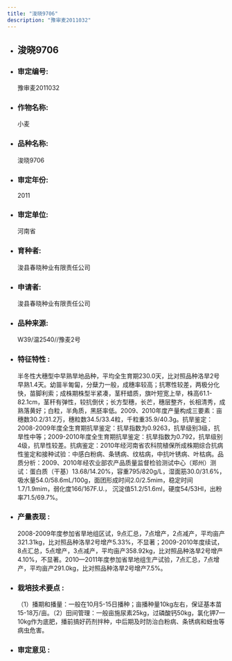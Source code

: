 ```yaml
---
title: "浚晓9706"
description: "豫审麦2011032"
---
```

* ## 浚晓9706
* ###  审定编号:  
   豫审麦2011032

*  ### 作物名称:  
   小麦

*   ###  品种名称: 
    浚晓9706

*   ### 审定年份: 
    2011

*   ### 审定单位:  
    河南省

*   ### 育种者:  
    浚县春晓种业有限责任公司

*   ### 申请者:  
    浚县春晓种业有限责任公司

*   ### 品种来源:  
    W39/温2540//豫麦2号


*   ### 特征特性 : 
    半冬性大穗型中早熟旱地品种，平均全生育期230.0天，比对照品种洛旱2号早熟1.4天。幼苗半匍匐，分蘖力一般，成穗率较高；抗寒性较差，两极分化快，苗脚利索；成株期株型半紧凑，茎秆蜡质，旗叶短宽上举，株高61.1-82.1cm，茎秆有弹性，较抗倒伏；长方型穗，长芒，穗层整齐，长相清秀，成熟落黄好；白粒，半角质，黑胚率低。2009、2010年度产量构成三要素：亩穗数30.2/31.2万，穗粒数34.5/33.4粒，千粒重35.9/40.3g。抗旱鉴定：2008-2009年度全生育期抗旱鉴定：抗旱指数为0.9263，抗旱级别3级，抗旱性中等；2009-2010年度全生育期抗旱鉴定：抗旱指数为0.792，抗旱级别4级，抗旱性较差。抗病鉴定：2010年经河南省农科院植保所成株期综合抗病性鉴定和接种试验：中感白粉病、条锈病、纹枯病，中抗叶锈病、叶枯病。品质分析：2009、2010年经农业部农产品质量监督检验测试中心（郑州）测试：蛋白质（干基）13.68/14.20%，容重795/820g/L，湿面筋30.0/31.6%，吸水量54.0/58.6mL/100g，面团形成时间2.0/2.5mim，稳定时间1.7/1.9mim，弱化度166/167F.U.， 沉淀值51.2/51.6ml，硬度54/53HI，出粉率71.5/69.7%。


*   ### 产量表现 : 
    2008-2009年度参加省旱地组区试，9点汇总，7点增产，2点减产，平均亩产321.31kg，比对照品种洛旱2号增产5.33%，不显著；2009-2010年度续试，8点汇总，5点增产，3点减产，平均亩产358.92kg，比对照品种洛旱2号增产4.10%，不显著。2010—2011年度参加省旱地组生产试验，7点汇总，7点增产，平均亩产291.0kg，比对照品种洛旱2号增产7.5%。


*   ### 栽培技术要点 : 
    （1）播期和播量：一般在10月5-15日播种；亩播种量10kg左右，保证基本苗15-18万/亩。（2）田间管理：一般亩施尿素25kg，过磷酸钙50kg，氯化钾7—10kg作为底肥，播前搞好药剂拌种，中后期及时防治白粉病、条锈病和蚜虫等病虫危害。


*   ### 审定意见 : 
    
